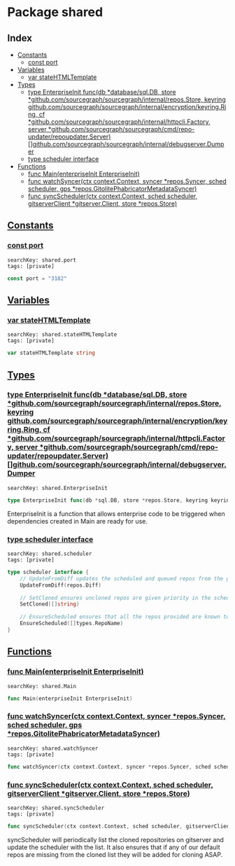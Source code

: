 # Package shared

## Index

* [Constants](#const)
    * [const port](#port)
* [Variables](#var)
    * [var stateHTMLTemplate](#stateHTMLTemplate)
* [Types](#type)
    * [type EnterpriseInit func(db *database/sql.DB, store *github.com/sourcegraph/sourcegraph/internal/repos.Store, keyring github.com/sourcegraph/sourcegraph/internal/encryption/keyring.Ring, cf *github.com/sourcegraph/sourcegraph/internal/httpcli.Factory, server *github.com/sourcegraph/sourcegraph/cmd/repo-updater/repoupdater.Server) []github.com/sourcegraph/sourcegraph/internal/debugserver.Dumper](#EnterpriseInit)
    * [type scheduler interface](#scheduler)
* [Functions](#func)
    * [func Main(enterpriseInit EnterpriseInit)](#Main)
    * [func watchSyncer(ctx context.Context, syncer *repos.Syncer, sched scheduler, gps *repos.GitolitePhabricatorMetadataSyncer)](#watchSyncer)
    * [func syncScheduler(ctx context.Context, sched scheduler, gitserverClient *gitserver.Client, store *repos.Store)](#syncScheduler)


## <a id="const" href="#const">Constants</a>

### <a id="port" href="#port">const port</a>

```
searchKey: shared.port
tags: [private]
```

```Go
const port = "3182"
```

## <a id="var" href="#var">Variables</a>

### <a id="stateHTMLTemplate" href="#stateHTMLTemplate">var stateHTMLTemplate</a>

```
searchKey: shared.stateHTMLTemplate
tags: [private]
```

```Go
var stateHTMLTemplate string
```

## <a id="type" href="#type">Types</a>

### <a id="EnterpriseInit" href="#EnterpriseInit">type EnterpriseInit func(db *database/sql.DB, store *github.com/sourcegraph/sourcegraph/internal/repos.Store, keyring github.com/sourcegraph/sourcegraph/internal/encryption/keyring.Ring, cf *github.com/sourcegraph/sourcegraph/internal/httpcli.Factory, server *github.com/sourcegraph/sourcegraph/cmd/repo-updater/repoupdater.Server) []github.com/sourcegraph/sourcegraph/internal/debugserver.Dumper</a>

```
searchKey: shared.EnterpriseInit
```

```Go
type EnterpriseInit func(db *sql.DB, store *repos.Store, keyring keyring.Ring, cf *httpcli.Factory, server *repoupdater.Server) []debugserver.Dumper
```

EnterpriseInit is a function that allows enterprise code to be triggered when dependencies created in Main are ready for use. 

### <a id="scheduler" href="#scheduler">type scheduler interface</a>

```
searchKey: shared.scheduler
tags: [private]
```

```Go
type scheduler interface {
	// UpdateFromDiff updates the scheduled and queued repos from the given sync diff.
	UpdateFromDiff(repos.Diff)

	// SetCloned ensures uncloned repos are given priority in the scheduler.
	SetCloned([]string)

	// EnsureScheduled ensures that all the repos provided are known to the scheduler
	EnsureScheduled([]types.RepoName)
}
```

## <a id="func" href="#func">Functions</a>

### <a id="Main" href="#Main">func Main(enterpriseInit EnterpriseInit)</a>

```
searchKey: shared.Main
```

```Go
func Main(enterpriseInit EnterpriseInit)
```

### <a id="watchSyncer" href="#watchSyncer">func watchSyncer(ctx context.Context, syncer *repos.Syncer, sched scheduler, gps *repos.GitolitePhabricatorMetadataSyncer)</a>

```
searchKey: shared.watchSyncer
tags: [private]
```

```Go
func watchSyncer(ctx context.Context, syncer *repos.Syncer, sched scheduler, gps *repos.GitolitePhabricatorMetadataSyncer)
```

### <a id="syncScheduler" href="#syncScheduler">func syncScheduler(ctx context.Context, sched scheduler, gitserverClient *gitserver.Client, store *repos.Store)</a>

```
searchKey: shared.syncScheduler
tags: [private]
```

```Go
func syncScheduler(ctx context.Context, sched scheduler, gitserverClient *gitserver.Client, store *repos.Store)
```

syncScheduler will periodically list the cloned repositories on gitserver and update the scheduler with the list. It also ensures that if any of our default repos are missing from the cloned list they will be added for cloning ASAP. 

